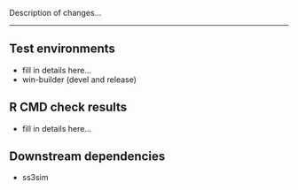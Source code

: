Description of changes...


---

## Test environments
* fill in details here...
* win-builder (devel and release)

## R CMD check results
* fill in details here...

## Downstream dependencies
* ss3sim
